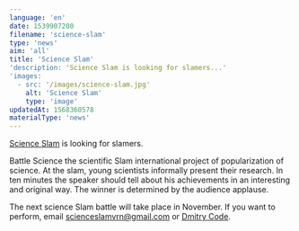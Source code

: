 ```yaml
---
language: 'en'
date: 1539907200
filename: 'science-slam'
type: 'news'
aim: 'all'
title: 'Science Slam'
'description: 'Science Slam is looking for slamers...'
'images:
  - src: '/images/science-slam.jpg'
    alt: 'Science Slam'
    type: 'image'
updatedAt: 1568360578
materialType: 'news'
---
```

[Science Slam](https://vk.com/science_slam_vrn) is looking for slamers.

Battle Science the scientific Slam international project of popularization of science. At the slam, young scientists informally present their research. In ten minutes the speaker should tell about his achievements in an interesting and original way. The winner is determined by the audience applause.

The next science Slam battle will take place in November. If you want to perform, email [scienceslamvrn@gmail.com](mailto:scienceslamvrn@gmail.com) or [Dmitry Code](https://vk.com/dkoyuda).
